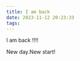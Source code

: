 ```yaml
---
title: I am back
date: 2023-11-12 20:23:33
tags:
---
```


I am back !!!!

<!-- more -->
New day.New start!